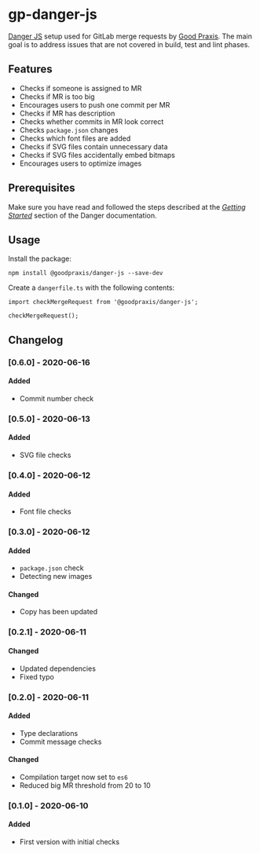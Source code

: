 # gp-danger-js

[Danger JS](https://github.com/danger/danger-js) setup used for GitLab merge
requests by [Good Praxis](https://goodpraxis.coop). The main goal is to address
issues that are not covered in build, test and lint phases.

## Features
* Checks if someone is assigned to MR
* Checks if MR is too big
* Encourages users to push one commit per MR
* Checks if MR has description
* Checks whether commits in MR look correct
* Checks `package.json` changes
* Checks which font files are added
* Checks if SVG files contain unnecessary data
* Checks if SVG files accidentally embed bitmaps
* Encourages users to optimize images

## Prerequisites
Make sure you have read and followed the steps described at the
[*Getting Started*](https://danger.systems/js/guides/getting_started.html)
section of the Danger documentation.

## Usage
Install the package:

    npm install @goodpraxis/danger-js --save-dev

Create a `dangerfile.ts` with the following contents:

    import checkMergeRequest from '@goodpraxis/danger-js';

    checkMergeRequest();

## Changelog
### [0.6.0] - 2020-06-16
#### Added
- Commit number check
### [0.5.0] - 2020-06-13
#### Added
- SVG file checks
### [0.4.0] - 2020-06-12
#### Added
- Font file checks
### [0.3.0] - 2020-06-12
#### Added
- `package.json` check
- Detecting new images
#### Changed
- Copy has been updated
### [0.2.1] - 2020-06-11
#### Changed
- Updated dependencies
- Fixed typo
### [0.2.0] - 2020-06-11
#### Added
- Type declarations
- Commit message checks
#### Changed
- Compilation target now set to `es6`
- Reduced big MR threshold from 20 to 10
### [0.1.0] - 2020-06-10
#### Added
- First version with initial checks
